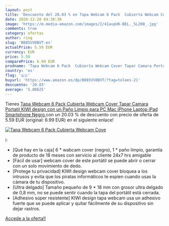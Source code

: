 ```yaml
---
layout: post
title: 'Descuento del 20.03 % en Tapa Webcam 6 Pack  Cubierta Webcam Cove'
date: 2020-12-20 04:30:30
image: 'https://m.media-amazon.com/images/I/41avpUK-BEL._SL200_.jpg'
comments: true
category: ofertas
author: ring
slug: 'B085VV8BVT-es'
actualPrice: 5.59 EUR
currency: EUR
price: 5.59
comparePrice: 6.99 EUR
prodname: 'Tapa Webcam 6 Pack  Cubierta Webcam Cover Tapar Camara Portatil KIWI design con un Paño Limpio para PC Mac iPhone Laptop iPad Smartphone  Negro '
country: 'es'
flag: '🇪🇸'
buyurl: 'https://www.amazon.es/dp/B085VV8BVT/?tag=tolees-21'
descuento: '20.03'
average: '5.80625'
---
```


Tienes [Tapa Webcam 6 Pack  Cubierta Webcam Cover Tapar Camara Portatil KIWI design con un Paño Limpio para PC Mac iPhone Laptop iPad Smartphone  Negro ](https://www.amazon.es/dp/B085VV8BVT/?tag=tolees-21) con un 20.03 % de descuento con precio de oferta de 5.59 EUR (original: 6.99 EUR) en el siguiente enlace!

[![Tapa Webcam 6 Pack  Cubierta Webcam Cove](https://m.media-amazon.com/images/I/41avpUK-BEL._SL200_.jpg)](https://www.amazon.es/dp/B085VV8BVT/?tag=tolees-21)

ℹ️:

- [Qué hay en la caja] 6 * wabcam cover (negro), 1 * paño limpio, garantía de producto de 18 meses con servicio al cliente 24x7 hrs amigable
- [Fácil de usar] webcam cover de este portátil se puede abrir o cerrar con un solo movimiento de dedo.
- [Protege tu privacidad] KIWI design webcam cover bloquea a los intrusos y evita que los piratas informáticos te espíen cuando usas la cámara de tu dispositivo.
- [Ultra delgado] Tamaño pequeño de 9 * 18 mm con grosor ultra delgado de 0,8 mm, no se puede sentir cuando la tapa del portátil está cerrada.
- [Adhesivo súper resistente] KIWI design tapa webcam usa un adhesivo fuerte que se puede aplicar y quitar fácilmente de su dispositivo sin dejar rastros.

[Accede a la oferta!!](https://www.amazon.es/dp/B085VV8BVT/?tag=tolees-21)

